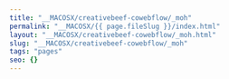 ```yaml
---
title: "__MACOSX/creativebeef-cowebflow/_moh"
permalink: "__MACOSX/{{ page.fileSlug }}/index.html"
layout: "__MACOSX/creativebeef-cowebflow/_moh.html"
slug: "__MACOSX/creativebeef-cowebflow/_moh"
tags: "pages"
seo: {}
---
```



